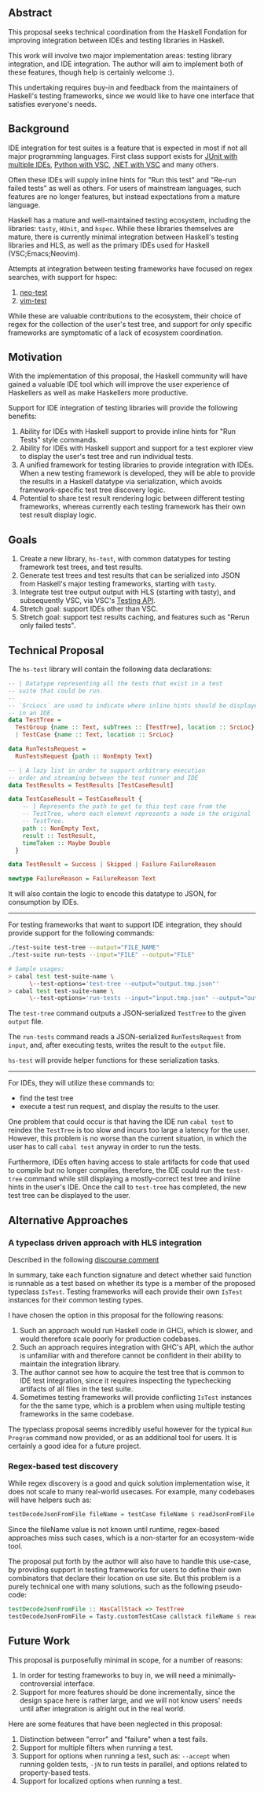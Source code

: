 ## Abstract

This proposal seeks technical coordination from the Haskell Fondation
for improving integration between IDEs and testing libraries in Haskell.

This work will involve two major implementation areas: testing library
integration, and IDE integration. The author will aim to implement both
of these features, though help is certainly welcome :).

This undertaking requires buy-in and feedback from the maintainers of
Haskell's testing frameworks, since we would like to have one interface
that satisfies everyone's needs.

 ## Background

IDE integration for test suites is a feature that is expected in most
if not all major programming languages. First class support exists for
[JUnit with multiple IDEs](https://junit.org/junit5/docs/current/user-guide/#running-tests-ide),
[Python with VSC](https://www.google.com/url?sa=t&rct=j&q=&esrc=s&source=web&cd=&cad=rja&uact=8&ved=2ahUKEwiRyt_VwcD7AhUXIUQIHQe1CjUQFnoECBIQAQ&url=https%3A%2F%2Fcode.visualstudio.com%2Fdocs%2Fpython%2Ftesting&usg=AOvVaw0U1x8oEhgUTX1GeoPJqVqo),
[.NET with VSC](https://marketplace.visualstudio.com/items?itemName=formulahendry.dotnet-test-explorer)
and many others.

Often these IDEs will supply inline hints for "Run this test" and
"Re-run failed tests" as well as others. For users of mainstream
languages, such features are no longer features, but instead
expectations from a mature language.

Haskell has a mature and well-maintained testing ecosystem, including
the libraries: `tasty`, `HUnit`, and `hspec`.  While these libraries
themselves are mature, there is currently minimal
integration between Haskell's testing libraries and HLS, as well as
the primary IDEs used for Haskell (VSC;Emacs;Neovim).

Attempts at integration between testing frameworks have focused on
regex searches, with support for hspec:
 1. [neo-test](https://github.com/mrcjkb/neotest-haskell)
 2. [vim-test](https://github.com/vim-test/vim-test)

While these are valuable contributions to the ecosystem, their choice
of regex for the collection of the user's test tree, and support for only
specific frameworks are symptomatic of a lack of ecosystem coordination.

## Motivation

With the implementation of this proposal, the Haskell community will
have gained a valuable IDE tool which will improve the user experience
of Haskellers as well as make Haskellers more productive.

Support for IDE integration of testing libraries will provide the following
benefits:
 1. Ability for IDEs with Haskell support to provide inline hints for "Run
 Tests" style commands.
 2. Ability for IDEs with Haskell support and support for a test explorer
 view to display the user's test tree and run individual tests.
 3. A unified framework for testing libraries to provide integration with
 IDEs. When a new testing framework is developed, they will be able to
 provide the results in a Haskell datatype via serialization, which
 avoids framework-specific test tree discovery logic.
 4. Potential to share test result rendering logic between different testing
 frameworks, whereas currently each testing framework has their own test result
 display logic.

## Goals

1. Create a new library, `hs-test`, with common datatypes for testing framework
 test trees, and test results.
2. Generate test trees and test results that can be serialized into JSON from
Haskell's major testing frameworks, starting with `tasty`.
3. Integrate test tree output output with HLS (starting with tasty),
and subsequently VSC, via VSC's [Testing API](https://code.visualstudio.com/api/extension-guides/testing).
4. Stretch goal: support IDEs other than VSC.
5. Stretch goal: support test results caching, and features such as "Rerun only failed tests".

## Technical Proposal

The `hs-test` library will contain the following data declarations:

```haskell
-- | Datatype representing all the tests that exist in a test
-- suite that could be run.
--
-- `SrcLocs` are used to indicate where inline hints should be displayed
-- in an IDE.
data TestTree =
  TestGroup {name :: Text, subTrees :: [TestTree], location :: SrcLoc}
  | TestCase {name :: Text, location :: SrcLoc}

data RunTestsRequest =
  RunTestsRequest {path :: NonEmpty Text}

-- | A lazy list in order to support arbitrary execution
-- order and streaming between the test runner and IDE
data TestResults = TestResults [TestCaseResult]

data TestCaseResult = TestCaseResult {
    -- | Represents the path to get to this test case from the
    -- TestTree, where each element represents a node in the original
    -- TestTree.
    path :: NonEmpty Text,
    result :: TestResult,
    timeTaken :: Maybe Double
  }

data TestResult = Success | Skipped | Failure FailureReason

newtype FailureReason = FailureReason Text
```

It will also contain the logic to encode this datatype
to JSON, for consumption by IDEs.

------------

For testing frameworks that want to support IDE integration,
they should provide support for the following commands:

```bash
./test-suite test-tree --output="FILE_NAME"
./test-suite run-tests --input="FILE" --output="FILE"

# Sample usages:
> cabal test test-suite-name \
      \--test-options='test-tree --output="output.tmp.json"'
> cabal test test-suite-name \
      \--test-options='run-tests --input="input.tmp.json" --output="output.tmp.json"'
```

The `test-tree` command outputs a JSON-serialized `TestTree` to the given
`output` file.

The `run-tests` command reads a JSON-serialized `RunTestsRequest` from
`input`, and, after executing tests, writes the result to the `output` file.

`hs-test` will provide helper functions for these serialization tasks.

-------------

For IDEs, they will utilize these commands to:
 -  find the test tree
 -  execute a test run request, and display the results to the user.

One problem that could occur is that having the IDE run `cabal test` to
reindex the `TestTree` is too slow and incurs too large a latency for
the user. However, this problem is no worse than the current situation,
in which the user has to call `cabal test` anyway in order to run the tests.

Furthermore, IDEs often having access to stale artifacts for code that used
to compile but no longer compiles, therefore, the IDE could run the `test-tree`
command while still displaying a mostly-correct test tree and inline hints
in the user's IDE. Once the call to `test-tree` has completed, the new test
tree can be displayed to the user.

## Alternative Approaches

### A typeclass driven approach with HLS integration

Described in the following [discourse comment](https://discourse.haskell.org/t/hf-coordination-for-test-framework-ide-integration/5221/2?u=santiweight)

In summary, take each function signature and detect whether said function
is runnable as a test based on whether its type is a member of the
proposed typeclass `IsTest`. Testing frameworks will each provide their
own `IsTest` instances for their common testing types.

I have chosen the option in this proposal for the following reasons:
 1. Such an approach would run Haskell code in GHCi, which is slower, and
 would therefore scale poorly for production codebases.
 2. Such an approach requires integration with GHC's API, which the author
 is unfamiliar with and therefore cannot be confident in their ability to
 maintain the integration library.
 3. The author cannot see how to acquire the test tree that is common to
 IDE test integration, since it requires inspecting the typechecking artifacts
 of all files in the test suite.
 4. Sometimes testing frameworks will provide conflicting `IsTest` instances for the
 the same type, which is a problem when using multiple testing frameworks in the
 same codebase.

The typeclass proposal seems incredibly useful however for the typical `Run Program`
command now provided, or as an additional tool for users. It is certainly a good
idea for a future project.

### Regex-based test discovery

While regex discovery is a good and quick solution implementation wise, it does
not scale to many real-world usecases. For example, many codebases will have helpers
such as:

```haskell
testDecodeJsonFromFile fileName = testCase fileName $ readJsonFromFile fileName
```

Since the fileName value is not known until runtime, regex-based approaches miss
such cases, which is a non-starter for an ecosystem-wide tool.

The proposal put forth by the author will also have to handle this use-case, by
providing support in testing frameworks for users to define their own combinators
that declare their location on use site. But this problem is a purely technical
one with many solutions, such as the following pseudo-code:

```haskell
testDecodeJsonFromFile :: HasCallStack => TestTree
testDecodeJsonFromFile = Tasty.customTestCase callstack fileName $ readJsonFromFile fileName
```

## Future Work

This proposal is purposefully minimal in scope, for a number
of reasons:
 1. In order for testing frameworks to buy in, we will need a
 minimally-controversial interface.
 2. Support for more features should be done incrementally, since
 the design space here is rather large, and we will not know users'
 needs until after integration is alright out in the real world.

Here are some features that have been neglected in this proposal:
 1. Distinction between "error" and "failure" when a test fails.
 2. Support for multiple filters when running a test.
 3. Support for options when running a test, such as: `--accept` when
 running golden tests, `-jN` to run tests in parallel, and options
 related to property-based tests.
 4. Support for localized options when running a test.